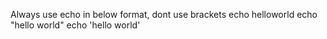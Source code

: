 Always use echo in below format, dont use brackets
echo helloworld
echo "hello world"
echo 'hello world'

